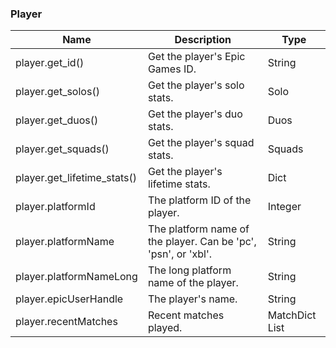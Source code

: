 ### Player
| Name | Description | Type |
|------|-------------|------|
| player.get_id() | Get the player's Epic Games ID. | String |
| player.get_solos() | Get the player's solo stats. | Solo |
| player.get_duos() | Get the player's duo stats. | Duos |
| player.get_squads() | Get the player's squad stats. | Squads |
| player.get_lifetime_stats() | Get the player's lifetime stats. | Dict |
| player.platformId | The platform ID of the player. | Integer |
| player.platformName | The platform name of the player. Can be 'pc', 'psn', or 'xbl'. | String |
| player.platformNameLong | The long platform name of the player. | String |
| player.epicUserHandle | The player's name. | String |
| player.recentMatches | Recent matches played. | MatchDict List |
